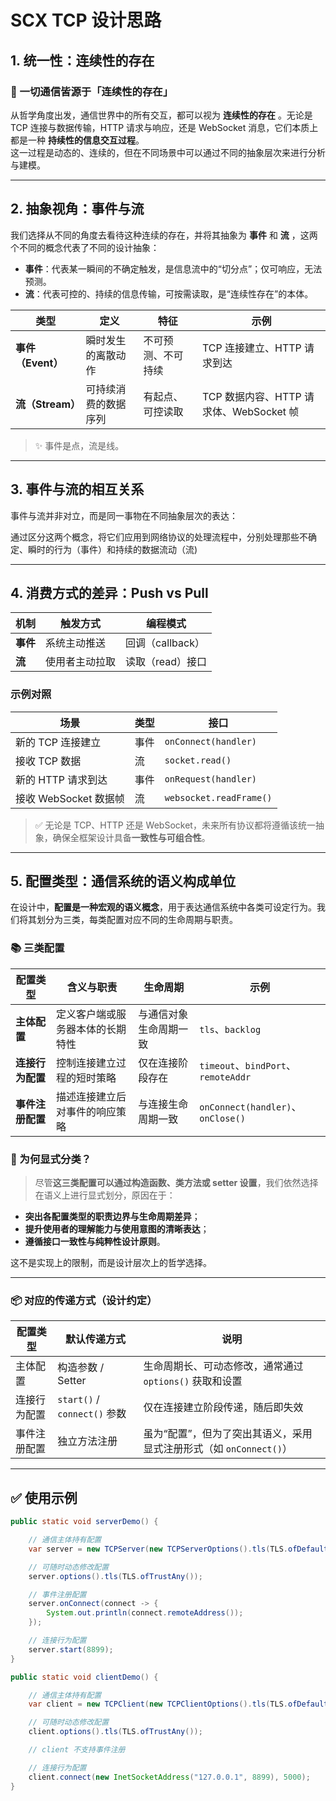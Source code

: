 # SCX TCP 设计思路

## 1. 统一性：连续性的存在

### 🌟 一切通信皆源于「连续性的存在」

从哲学角度出发，通信世界中的所有交互，都可以视为 **连续性的存在** 。无论是 TCP 连接与数据传输，HTTP 请求与响应，还是
WebSocket 消息，它们本质上都是一种 **持续性的信息交互过程**。  
这一过程是动态的、连续的，但在不同场景中可以通过不同的抽象层次来进行分析与建模。

---

## 2. 抽象视角：事件与流

我们选择从不同的角度去看待这种连续的存在，并将其抽象为 **事件** 和 **流** ，这两个不同的概念代表了不同的设计抽象：

- **事件**：代表某一瞬间的不确定触发，是信息流中的“切分点”；仅可响应，无法预测。
- **流**：代表可控的、持续的信息传输，可按需读取，是“连续性存在”的本体。

| 类型            | 定义         | 特征        | 示例                            |
|---------------|------------|-----------|-------------------------------|
| **事件（Event）** | 瞬时发生的离散动作  | 不可预测、不可持续 | TCP 连接建立、HTTP 请求到达            |
| **流（Stream）** | 可持续消费的数据序列 | 有起点、可控读取  | TCP 数据内容、HTTP 请求体、WebSocket 帧 |

> ✨ 事件是点，流是线。

---

## 3. 事件与流的相互关系

事件与流并非对立，而是同一事物在不同抽象层次的表达：

通过区分这两个概念，将它们应用到网络协议的处理流程中，分别处理那些不确定、瞬时的行为（事件）和持续的数据流动（流)

---

## 4. 消费方式的差异：Push vs Pull

| 机制     | 触发方式    | 编程模式         |
|--------|---------|--------------|
| **事件** | 系统主动推送  | 回调（callback） |
| **流**  | 使用者主动拉取 | 读取（read）接口   |

### 示例对照

| 场景               | 类型 | 接口                      |
|------------------|----|-------------------------|
| 新的 TCP 连接建立      | 事件 | `onConnect(handler)`    |
| 接收 TCP 数据        | 流  | `socket.read()`         |
| 新的 HTTP 请求到达     | 事件 | `onRequest(handler)`    |
| 接收 WebSocket 数据帧 | 流  | `websocket.readFrame()` |

> ✅ 无论是 TCP、HTTP 还是 WebSocket，未来所有协议都将遵循该统一抽象，确保全框架设计具备**一致性与可组合性**。

---

## 5. 配置类型：通信系统的语义构成单位

在设计中，**配置是一种宏观的语义概念**，用于表达通信系统中各类可设定行为。我们将其划分为三类，每类配置对应不同的生命周期与职责。

### 📚 三类配置

| 配置类型       | 含义与职责            | 生命周期        | 示例                                |
|------------|------------------|-------------|-----------------------------------|
| **主体配置**   | 定义客户端或服务器本体的长期特性 | 与通信对象生命周期一致 | `tls`、`backlog`                   |
| **连接行为配置** | 控制连接建立过程的短时策略    | 仅在连接阶段存在    | `timeout`、`bindPort`、`remoteAddr` |
| **事件注册配置** | 描述连接建立后对事件的响应策略  | 与连接生命周期一致   | `onConnect(handler)`、`onClose()`  |

### 🧩 为何显式分类？

> 尽管**这三类配置可以通过构造函数、类方法或 setter 设置**，我们依然选择在语义上进行显式划分，原因在于：

- **突出各配置类型的职责边界与生命周期差异**；
- **提升使用者的理解能力与使用意图的清晰表达**；
- **遵循接口一致性与纯粹性设计原则**。

这不是实现上的限制，而是设计层次上的哲学选择。

---

### 📦 对应的传递方式（设计约定）

| 配置类型   | 默认传递方式                     | 说明                                        |
|--------|----------------------------|-------------------------------------------|
| 主体配置   | 构造参数 / Setter              | 生命周期长、可动态修改，通常通过 `options()` 获取和设置        |
| 连接行为配置 | `start()` / `connect()` 参数 | 仅在连接建立阶段传递，随后即失效                          |
| 事件注册配置 | 独立方法注册                     | 虽为“配置”，但为了突出其语义，采用显式注册形式（如 `onConnect()`） |

---

## ✅ 使用示例

```java
public static void serverDemo() {

    // 通信主体持有配置
    var server = new TCPServer(new TCPServerOptions().tls(TLS.ofDefault()));

    // 可随时动态修改配置
    server.options().tls(TLS.ofTrustAny());

    // 事件注册配置
    server.onConnect(connect -> {
        System.out.println(connect.remoteAddress());
    });

    // 连接行为配置
    server.start(8899);
}

public static void clientDemo() {

    // 通信主体持有配置
    var client = new TCPClient(new TCPClientOptions().tls(TLS.ofDefault()));

    // 可随时动态修改配置
    client.options().tls(TLS.ofTrustAny());

    // client 不支持事件注册

    // 连接行为配置
    client.connect(new InetSocketAddress("127.0.0.1", 8899), 5000);
}
```
